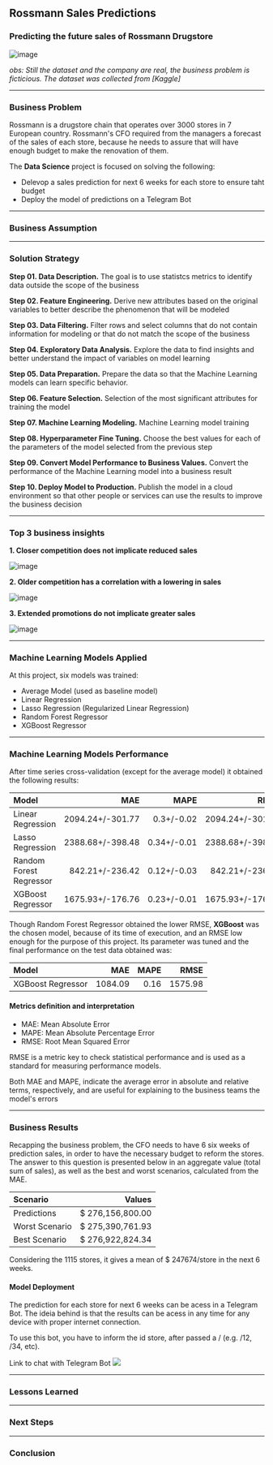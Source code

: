 ## Rossmann Sales Predictions

### Predicting the future sales of Rossmann Drugstore

![image](https://user-images.githubusercontent.com/110186368/206006636-6f17e11b-a0fd-47f6-a5bc-5da45760bc87.png)

*obs: Still the dataset and the company are real, the business problem is ficticious. The dataset was collected from [Kaggle]*

------------------
### Business Problem

  Rossmann is a drugstore chain that operates over 3000 stores in 7 European country. Rossmann's CFO required from the managers a forecast of the sales of each store, because he needs to assure that will have enough budget to make the renovation of them. 
  
  The **Data Science** project is focused on solving the following: 
  
  * Delevop a sales prediction for next 6 weeks for each store to ensure taht budget 
  * Deploy the model of predictions on a Telegram Bot
 
--------------------------
### Business Assumption

--------------------------
### Solution Strategy

**Step 01. Data Description.** The goal is to use statistcs metrics to identify data outside the scope of the business

**Step 02. Feature Engineering.** Derive new attributes based on the original variables to better describe the phenomenon that will be modeled 

**Step 03. Data Filtering.** Filter rows and select columns that do not contain information for modeling or that do not match the scope of the business

**Step 04. Exploratory Data Analysis.** Explore the data to find insights and better understand the impact of variables on model learning 

**Step 05. Data Preparation.** Prepare the data so that the Machine Learning models can learn specific behavior.

**Step 06. Feature Selection.** Selection of the most significant attributes for training the model

**Step 07. Machine Learning Modeling.** Machine Learning model training

**Step 08. Hyperparameter Fine Tuning.** Choose the best values for each of the parameters of the model selected from the previous step 

**Step 09. Convert Model Performance to Business Values.** Convert the performance of the Machine Learning model into a business result

**Step 10. Deploy Model to Production.** Publish the model in a cloud environment so that other people or services can use the results to improve the business decision

--------------------------

### Top 3 business insights 

**1. Closer competition does not implicate reduced sales**

![image](https://user-images.githubusercontent.com/110186368/206879405-1c1f9aaa-9e35-4672-b2cc-7da2a1e0fae8.png)


**2. Older competition has a correlation with a lowering in sales**

![image](https://user-images.githubusercontent.com/110186368/206879580-d3265f2d-1ef3-41f0-8214-3aabcd840fe1.png)


**3. Extended promotions do not implicate greater sales**

![image](https://user-images.githubusercontent.com/110186368/206879870-3abb3201-d92d-46fb-97ee-24fab9573965.png)

--------------------------

### Machine Learning Models Applied

At this project, six models was trained: 

 - Average Model (used as baseline model)
 - Linear Regression
 - Lasso Regression (Regularized Linear Regression)
 - Random Forest Regressor
 - XGBoost Regressor
 
--------------------------

### Machine Learning Models Performance   

After time series cross-validation (except for the average model) it obtained the following results:

| Model                   | MAE               | MAPE          | RMSE |
| :---                    |     ---:          |          ---: | ---:             |
| Linear Regression       | 2094.24+/-301.77  | 0.3+/-0.02	  | 2094.24+/-301.77 |
| Lasso Regression        | 2388.68+/-398.48  | 0.34+/-0.01	  | 2388.68+/-398.48 |
| Random Forest Regressor | 842.21+/-236.42	  | 0.12+/-0.03   | 842.21+/-236.42  |
| XGBoost Regressor       | 1675.93+/-176.76  | 0.23+/-0.01	  | 1675.93+/-176.76 |

Though Random Forest Regressor obtained the lower RMSE, **XGBoost** was the chosen model, because of its time of execution, and an RMSE low enough for the purpose of this project. Its parameter was tuned and the final performance on the test data obtained was:

| Model             | MAE     | MAPE  | RMSE    |
| :---              | ---:    | ---:  | ---:    |
| XGBoost Regressor | 1084.09	| 0.16	| 1575.98 |

#### Metrics definition and interpretation

- MAE: Mean Absolute Error
- MAPE: Mean Absolute Percentage Error
- RMSE: Root Mean Squared Error

RMSE is a metric key to check statistical performance and is used as a standard for measuring performance models.

Both MAE and MAPE, indicate the average error in absolute and relative terms, respectively, and are useful for explaining to the business teams the model's errors

--------------------------

### Business Results

Recapping the business problem, the CFO needs to have 6 six weeks of prediction sales, in order to have the necessary budget to reform the stores. The answer to this question is presented below in an aggregate value (total sum of sales), as well as the best and worst scenarios, calculated from the MAE. 

| Scenario       | Values             | 
| :---           | ---:               | 
| Predictions    |  $ 276,156,800.00  |  
| Worst Scenario |  $ 275,390,761.93  | 
| Best Scenario  |  $ 276,922,824.34  |  

Considering the 1115 stores, it gives a mean of $ 247674/store in the next 6 weeks. 

#### Model Deployment

The prediction for each store for next 6 weeks can be acess in a Telegram Bot. The ideia behind is that the results can be acess in any time for any device with proper internet connection. 

To use this bot, you have to inform the id store, after passed a / (e.g. /12, /34, etc). 

Link to chat with Telegram Bot <a ref="https://t.me/sales_predictor_bot"> <img src="https://img.shields.io/badge/Telegram-2CA5E0?style=for-the-badge&logo=telegram&logoColor=white"> </a>

--------------------------

### Lessons Learned


--------------------------

### Next Steps

--------------------------

### Conclusion 
